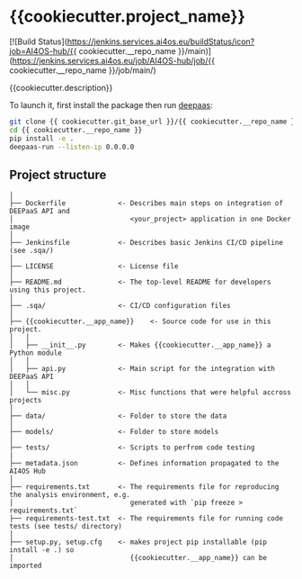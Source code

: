 # {{cookiecutter.project_name}}
[![Build Status](https://jenkins.services.ai4os.eu/buildStatus/icon?job=AI4OS-hub/{{ cookiecutter.__repo_name }}/main)](https://jenkins.services.ai4os.eu/job/AI4OS-hub/job/{{ cookiecutter.__repo_name }}/job/main/)

{{cookiecutter.description}}

To launch it, first install the package then run [deepaas](https://github.com/ai4os/DEEPaaS):
```bash
git clone {{ cookiecutter.git_base_url }}/{{ cookiecutter.__repo_name }}
cd {{ cookiecutter.__repo_name }}
pip install -e .
deepaas-run --listen-ip 0.0.0.0
```

## Project structure
```
│
├── Dockerfile             <- Describes main steps on integration of DEEPaaS API and
│                             <your_project> application in one Docker image
│
├── Jenkinsfile            <- Describes basic Jenkins CI/CD pipeline (see .sqa/)
│
├── LICENSE                <- License file
│
├── README.md              <- The top-level README for developers using this project.
│
├── .sqa/                  <- CI/CD configuration files
│
├── {{cookiecutter.__app_name}}    <- Source code for use in this project.
│   │
│   ├── __init__.py        <- Makes {{cookiecutter.__app_name}} a Python module
│   │
│   ├── api.py             <- Main script for the integration with DEEPaaS API
│   │
│   └── misc.py            <- Misc functions that were helpful accross projects
│
├── data/                  <- Folder to store the data
│
├── models/                <- Folder to store models
│   
├── tests/                 <- Scripts to perfrom code testing
|
├── metadata.json          <- Defines information propagated to the AI4OS Hub
│
├── requirements.txt       <- The requirements file for reproducing the analysis environment, e.g.
│                             generated with `pip freeze > requirements.txt`
├── requirements-test.txt  <- The requirements file for running code tests (see tests/ directory)
│
├── setup.py, setup.cfg    <- makes project pip installable (pip install -e .) so
│                             {{cookiecutter.__app_name}} can be imported
```
